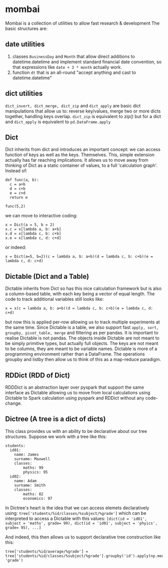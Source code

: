 # mombai
Mombai is a collection of utilities to allow fast research &amp; development
The basic structures are:

## date utilities
1) classes ```BusinessDay``` and ```Month``` that allow direct additions to datetime.datetime and implement standard financial date convention, so that expressions like ```date + 3 * month``` actually work.
2) function ```dt``` that is an all-round "accept anything and cast to datetime.datetime"

## dict utilities
```dict_invert, dict_merge, dict_zip``` and ```dict_apply``` are basic dict manipulations that allow us to: reverse key/values, merge two or more dicts together, handling keys overlap. ```dict_zip``` is equivalent to zip() but for a dict and ```dict_apply``` is equivalent to ```pd.DataFrame.apply```

## Dict
Dict inherits from dict and introduces an important concept: we can access function of keys as well as the keys. Themselves. This, simple extension actually has far reaching implications. It allows us to move away from thinking of Dict as a static container of values, to a full 'calculation graph'. Instead of:

```
def func(a, b):
  c = a+b
  d = c+b
  e = c+d
  return e 

func(5,2)
```
we can move to interactive coding:
```
x = Dict(a = 5, b = 2)
x.c = x[lambda a, b: a+b]
x.d = x[lambda c, b: c+b]
x.e = x[lambda c, d: c+d]
```
or indeed:
```
x = Dict(a=5, b=2)(c = lambda a, b: a+b)(d = lambda c, b: c+b)(e = lambda c, d: c+d)
```

## Dictable (Dict and a Table)
Dictable inherits from Dict so has this nice calculation framework but is also a column-based table, with each key being a vector of equal length. The code to track additional variables still looks like:
```
x = x(c = lambda a, b: a+b)(d = lambda c, b: c+b)(e = lambda c, d: c+d)
```
but now this is applied per-row allowing us to track multiple experiments at the same time.
Since Dictable is a table, we also support fast ```apply, sort, groupby, pivot_table, merge``` and filtering as per pandas. It is important to realise Dictable is not pandas. The objects inside Dictable are not meant to be simply primitive types, but actually full objects. The keys are not meant to be columns, they are meant to be variable names. Dictable is more of a programming environment rather than a DataFrame. The operations groupby and listby then allow us to think of this as a map-reduce paradigm.

## RDDict (RDD of Dict)
RDDDict is an abstraction layer over pyspark that support the same interface as Dictable allowing us to move from local calculations using Dictable to Spark calculation using pyspark and RDDict without any code-change.

## Dictree (A tree is a dict of dicts)
This class provides us with an ability to be declarative about our tree structures. Suppose we work with a tree like this: 
```
students:
  id01:
    name: James
    surname: Maxwell
    classes:
        maths: 99
        physics: 95
  id02:
    name: Adam
    surname: Smith
    classes:
        maths: 82
        economics: 97
```
In Dictree's heart is the idea that we can access elemets declaratively using:
```tree['students/%id/classes/%subject/%grade']``` which can be interpreted to access a Dictable with this values:
```[dict(id = 'id01', subject = 'maths', grade= 99), dict(id = 'id01', subject = 'phyics', grade= 95), ...]```

And indeed, this then allows us to support declarative tree construction like this:
```
tree['students/%id/average/%grade'] = tree['students/%id/classes/%subject/%grade'].groupby('id').apply(np.mean, 'grade')
```




